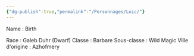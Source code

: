 ```yaml
---
{"dg-publish":true,"permalink":"/Personnages/Loic/"}
---
```




Name : Birth 

Race : Galeb Duhr (Dwarf)
Classe : Barbare
Sous-classe : Wild Magic
Ville d'origine : Azhofmery